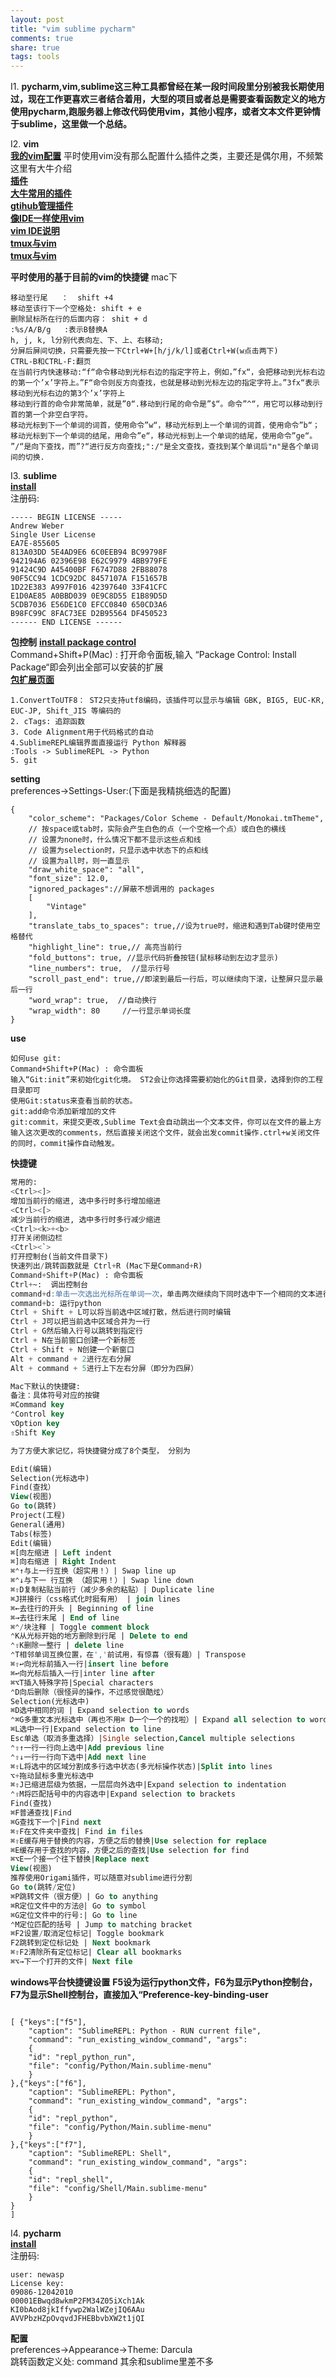```yaml
---
layout: post
title: "vim sublime pycharm"
comments: true
share: true
tags: tools
---
```


I1. **pycharm,vim,sublime这三种工具都曾经在某一段时间段里分别被我长期使用过，现在工作更喜欢三者结合着用，大型的项目或者总是需要查看函数定义的地方使用pycharm,跑服务器上修改代码使用vim，其他小程序，或者文本文件更钟情于sublime，这里做一个总结。**

I2. **vim**<br>
[**我的vim配置**](https://github.com/1oscar/exercises/tree/master/dkf_vim)
平时使用vim没有那么配置什么插件之类，主要还是偶尔用，不频繁<br>
这里有大牛介绍<br>
[**插件**](http://zuyunfei.com/categories/Vim/)<br>
[**大牛常用的插件**](http://www.zlovezl.cn/articles/my-vim-plugins-for-python/)<br>
[**gtihub管理插件**](http://skoo.me/vim/2013/09/18/vim-plugin-manager/)<br>
[**像IDE一样使用vim**](https://github.com/yangyangwithgnu/use_vim_as_ide)<br>
[**vim IDE说明**](http://blog.csdn.net/wklken/article/details/9076621)<br>
[**tmux与vim**](http://blog.jobbole.com/87585/)<br>
[**tmux与vim**](http://blog.jobbole.com/87584/)<br>

**平时使用的基于目前的vim的快捷键**
mac下

```
移动至行尾   ：  shift +4 
移动至该行下一个空格处: shift + e
删除鼠标所在行的后面内容： shit + d
:%s/A/B/g   :表示B替换A
h, j, k, l分别代表向左、下、上、右移动;
分屏后屏间切换，只需要先按一下Ctrl+W+[h/j/k/l]或者Ctrl+W(w点击两下)
CTRL-B和CTRL-F:翻页
在当前行内快速移动:“f“命令移动到光标右边的指定字符上，例如，”fx“，会把移动到光标右边的第一个’x’字符上。”F“命令则反方向查找，也就是移动到光标左边的指定字符上。”3fx“表示移动到光标右边的第3个’x’字符上
移动到行首的命令非常简单，就是”0“.移动到行尾的命令是”$“。命令”^“，用它可以移动到行首的第一个非空白字符。
移动光标到下一个单词的词首，使用命令”w“，移动光标到上一个单词的词首，使用命令”b“；移动光标到下一个单词的结尾，用命令”e“，移动光标到上一个单词的结尾，使用命令”ge“。
”/“是向下查找，而”?“进行反方向查找;":/"是全文查找，查找到某个单词后"n"是各个单词间的切换.
```

I3. **sublime** <br>
[**install**](http://www.sublimetext.com/2)<br>
注册码:

```
----- BEGIN LICENSE -----
Andrew Weber
Single User License
EA7E-855605
813A03DD 5E4AD9E6 6C0EEB94 BC99798F
942194A6 02396E98 E62C9979 4BB979FE
91424C9D A45400BF F6747D88 2FB88078
90F5CC94 1CDC92DC 8457107A F151657B
1D22E383 A997F016 42397640 33F41CFC
E1D0AE85 A0BBD039 0E9C8D55 E1B89D5D
5CDB7036 E56DE1C0 EFCC0840 650CD3A6
B98FC99C 8FAC73EE D2B95564 DF450523
------ END LICENSE ------
```

**包控制**
[**install package control**](https://packagecontrol.io/installation)<br>
Command+Shift+P(Mac) : 打开命令面板,输入 “Package Control: Install Package“即会列出全部可以安装的扩展<br>
[**包扩展页面**](https://packagecontrol.io/)

```
1.ConvertToUTF8： ST2只支持utf8编码，该插件可以显示与编辑 GBK, BIG5, EUC-KR, EUC-JP, Shift_JIS 等编码的
2. cTags: 追踪函数
3. Code Alignment用于代码格式的自动
4.Sublime​REPL编辑界面直接运行 Python 解释器
:Tools -> SublimeREPL -> Python
5. git 
```

**setting** <br>
preferences->Settings-User:(下面是我精挑细选的配置)

```
{
    "color_scheme": "Packages/Color Scheme - Default/Monokai.tmTheme",
    // 按space或tab时，实际会产生白色的点（一个空格一个点）或白色的横线
    // 设置为none时，什么情况下都不显示这些点和线
    // 设置为selection时，只显示选中状态下的点和线
    // 设置为all时，则一直显示
    "draw_white_space": "all",
    "font_size": 12.0,
    "ignored_packages"://屏蔽不想调用的 packages
    [
        "Vintage"
    ],
    "translate_tabs_to_spaces": true,//设为true时，缩进和遇到Tab键时使用空格替代
    "highlight_line": true,// 高亮当前行
    "fold_buttons": true, //显示代码折叠按钮(鼠标移动到左边才显示)
    "line_numbers": true,  //显示行号
    "scroll_past_end": true,//即滚到最后一行后，可以继续向下滚，让整屏只显示最后一行
    "word_wrap": true,  //自动换行
    "wrap_width": 80     //一行显示单词长度
}
```

**use**

```
如何use git:
Command+Shift+P(Mac) : 命令面板
输入“Git:init”来初始化git化境。 ST2会让你选择需要初始化的Git目录，选择到你的工程目录即可
使用Git:status来查看当前的状态。
git:add命令添加新增加的文件
git:commit，来提交更改,Sublime Text会自动跳出一个文本文件，你可以在文件的最上方输入这次更改的comments，然后直接关闭这个文件，就会出发commit操作.ctrl+w关闭文件的同时，commit操作自动触发。
```
**快捷键**

```sql
常用的:
<Ctrl><]>
增加当前行的缩进, 选中多行时多行增加缩进
<Ctrl><[>
减少当前行的缩进, 选中多行时多行减少缩进
<Ctrl><k>+<b>
打开关闭侧边栏
<Ctrl><`>
打开控制台(当前文件目录下)
快速列出/跳转函数就是 Ctrl+R (Mac下是Command+R)
Command+Shift+P(Mac) : 命令面板
Ctrl+~:  调出控制台
command+d:单击一次选出光标所在单词一次，单击两次继续向下同时选中下一个相同的文本进行同时编辑.
command+b: 运行python
Ctrl + Shift + L可以将当前选中区域打散，然后进行同时编辑
Ctrl + J可以把当前选中区域合并为一行
Ctrl + G然后输入行号以跳转到指定行
Ctrl + N在当前窗口创建一个新标签
Ctrl + Shift + N创建一个新窗口
Alt + command + 2进行左右分屏
Alt + command + 5进行上下左右分屏（即分为四屏）

Mac下默认的快捷键:
备注：具体符号对应的按键
⌘Command key
⌃Control key
⌥Option key
⇧Shift Key

为了方便大家记忆，将快捷键分成了8个类型， 分别为

Edit(编辑)
Selection(光标选中)
Find(查找）
View(视图)
Go to(跳转)
Project(工程)
General(通用)
Tabs(标签)
Edit(编辑)
⌘[向左缩进 | Left indent
⌘]向右缩进 | Right Indent
⌘⌃↑与上一行互换（超实用！）| Swap line up
⌘⌃↓与下一￼行互换￼（超实用！）| Swap line down
⌘⇧D复制粘贴当前行（减少多余的粘贴）| Duplicate line
⌘J拼接行（css格式化时挺有用） | join lines
⌘←去往行的开头 | Beginning of line
⌘→去往行末尾 | End of line
⌘⌃/块注释 | Toggle comment block
⌃K从光标开始的地方删除到行尾 | Delete to end
⌃⇧K删除一整行 | delete line
⌃T相邻单词互换位置，在','前试用，有惊喜（很有趣）| Transpose
⌘⇧↩向光标前插入一行|insert line before
⌘↩向光标后插入一行|inter line after
⌘⌥T插入特殊字符|Special characters
⌃D向后删除（很怪异的操作，不过感觉很酷炫）
Selection(光标选中)
⌘D选中相同的词 | Expand selection to words
⌃⌘G多重文本光标选中（再也不用⌘ D一个一个的找啦）| Expand all selection to words
⌘L选中一行|Expand selection to line
Esc单选（取消多重选择）|Single selection,Cancel multiple selections
⌃⇧↑一行一行向上选中|Add previous line
⌃⇧↓一行一行向下选中|Add next line
⌘⇧L将选中的区域分割成多行选中状态(多光标操作状态)|Split into lines
⌥+拖动鼠标多重光标选中
⌘⇧J已缩进层级为依据，一层层向外选中|Expand selection to indentation
⌃⇧M将匹配括号中的内容选中|Expand selection to brackets
Find(查找)
⌘F普通查找|Find
⌘G查找下一个|Find next
⌘⇧F在文件夹中查找| Find in files
⌘⇧E缓存用于替换的内容，方便之后的替换|Use selection for replace
⌘E缓存用于查找的内容，方便之后的查找|Use selection for find
⌘⌥E一个接一个往下替换|Replace next
View(视图)
推荐使用Origami插件，可以随意对sublime进行分割
Go to(跳转/定位)
⌘P跳转文件（很方便）| Go to anything
⌘R定位文件中的方法@| Go to symbol
⌘G定位文件中的行号:| Go to line
⌃M定位匹配的括号 | Jump to matching bracket
⌘F2设置/取消定位标记| Toggle bookmark
F2跳转到定位标记处 | Next bookmark
⌘⇧F2清除所有定位标记| Clear all bookmarks
⌘⌥→下一个打开的文件| Next file
```

**windows平台快捷键设置**
**F5设为运行python文件，F6为显示Python控制台，F7为显示Shell控制台，直接加入“Preference-key-binding-user**

```

[ {"keys":["f5"],
    "caption": "SublimeREPL: Python - RUN current file",
    "command": "run_existing_window_command", "args":
    {
    "id": "repl_python_run",
    "file": "config/Python/Main.sublime-menu"
    }
},{"keys":["f6"],
    "caption": "SublimeREPL: Python",
    "command": "run_existing_window_command", "args":
    {
    "id": "repl_python",
    "file": "config/Python/Main.sublime-menu"
    }
},{"keys":["f7"],
    "caption": "SublimeREPL: Shell",
    "command": "run_existing_window_command", "args":
    {
    "id": "repl_shell",
    "file": "config/Shell/Main.sublime-menu"
    }
}
]

```

I4. **pycharm**<br>
[**install**](https://www.jetbrains.com/pycharm/download/) <br>
注册码: <br>

```
user: newasp
License key:
09086-12042010
00001EBwqd8wkmP2FM34Z05iXch1Ak
KI0bAod8jkIffywp2WalWZejIQ6AAu
AVVPbzHZpOvqvdJFHEBbvbXW2t1jQI
```
**配置** <br>
preferences->Appearance->Theme: Darcula <br>
跳转函数定义处: command
其余和sublime里差不多




